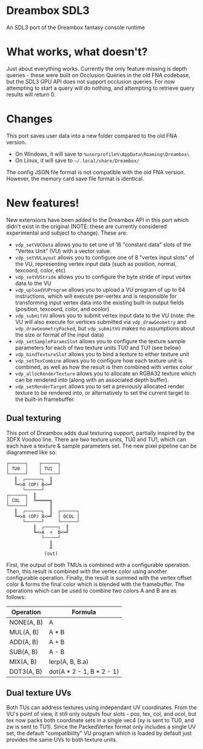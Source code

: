 # Dreambox SDL3
An SDL3 port of the Dreambox fantasy console runtime

# What works, what doesn't?
Just about everything works. Currently the only feature missing is depth queries - these were built on Occlusion Queries in the old FNA codebase, but the SDL3 GPU API does not support occlusion queries. For now attempting to start a query will do nothing, and attempting to retrieve query results will return 0.

# Changes
This port saves user data into a new folder compared to the old FNA version.

- On Windows, it will save to `%userprofile%\AppData\Roaming\Dreambox\`
- On Linux, it will save to `~/.local/share/Dreambox/`

The config JSON file format is not compatible with the old FNA version. However, the memory card save file format is identical.

# New features!
New extensions have been added to the Dreambox API in this port which didn't exist in the original (NOTE: these are currently considered experimental and subject to change). These are:

- `vdp_setVUCData` allows you to set one of 16 "constant data" slots of the "Vertex Unit" (VU) with a vector value.
- `vdp_setVULayout` allows you to configure one of 8 "vertex input slots" of the VU, representing vertex input data (such as position, normal, texcoord, color, etc)
- `vdp_setVUStride` allows you to configure the byte stride of input vertex data to the VU
- `vdp_uploadVUProgram` allows you to upload a VU program of up to 64 instructions, which will execute per-vertex and is responsible for transforming input vertex data into the existing built-in output fields (position, texcoord, color, and ocolor)
- `vdp_submitVU` allows you to submit vertex input data to the VU (note: the VU will also execute for vertices submitted via `vdp_drawGeometry` and `vdp_drawGeometryPacked`, but `vdp_submitVU` makes no assumptions about the size or format of the input data)
- `vdp_setSampleParamsSlot` allows you to configure the texture sample parameters for each of two texture units TU0 and TU1 (see below)
- `vdp_bindTextureSlot` allows you to bind a texture to either texture unit
- `vdp_setTexCombine` allows you to configure how each texture unit is combined, as well as how the result is then combined with vertex color
- `vdp_allocRenderTexture` allows you to allocate an RGBA32 texture which can be rendered into (along with an associated depth buffer).
- `vdp_setRenderTarget` allows you to set a previously allocated render texture to be rendered into, or alternatively to set the current target to the built-in framebuffer.

## Dual texturing
This port of Dreambox adds dual texturing support, partially inspired by the 3DFX Voodoo line. There are two texture units, TU0 and TU1, which can each have a texture & sample parameters set.
The new pixel pipeline can be diagrammed like so:

```
┌──────┐    ┌──────┐
│ TU0  │    │ TU1  │
└──────┘    └──────┘
   ║  ┌──────┐  ║
   ╚═>A (OP) B<═╝
      └──────┘
┌──────┐  ║
│ COL  │  ╚═════╗
└──────┘        ║
   ║  ┌──────┐  ║  ┌──────┐
   ╚═>A (OP) B<═╝  │ OCOL │
      └──────┘     └──────┘
          ║  ┌─────┐  ║
          ╚═>A  +  B<═╝
             └─────┘
                ║
                ╨
              (out)
```

First, the output of both TMUs is combined with a configurable operation. Then, this result is combined with the vertex color using another configurable operation. Finally, the result is summed with the vertex offset color & forms the final color which is blended with the framebuffer.
The operations which can be used to combine two colors A and B are as follows:

| Operation     | Formula                   |
| ------------- | ------------------------- |
| NONE(A, B)    | A                         |
| MUL(A, B)     | A * B                     |
| ADD(A, B)     | A + B                     |
| SUB(A, B)     | A - B                     |
| MIX(A, B)     | lerp(A, B, B.a)           |
| DOT3(A, B)    | dot(A * 2 - 1, B * 2 - 1) |

## Dual texture UVs
Both TUs can address textures using independant UV coordinates. From the VU's point of view, it still only outputs four slots - pos, tex, col, and ocol, but tex now packs both coordinate sets in a single vec4 (xy is sent to TU0, and zw is sent to TU1). Since the PackedVertex format only includes a single UV set, the default "compatibility" VU program which is loaded by default just provides the same UVs to both texture units.
